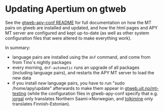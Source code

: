 # Updating Apertium on gtweb

See the
[gtweb-apy-conf README](https://github.com/unhammer/gtweb-apy-conf#introduction)
for full documentation on how the MT pairs on gtweb are installed and
updated, and how the html pages and APY MT server are configured and
kept up-to-date (as well as other system configuration files that were
altered to make everything work).

In summary:

- language pairs are installed using the `dnf` command, and come from from Tino's nightly packages
- every morning, `dnf-automatic` runs an upgrade of all packages (including language pairs), and restarts the APY MT server to load the new data
- if you install _new_ language pairs, you have to run "sudo /home/apy/update" afterwards to make them appear in [gtweb.uit.no/mt-testing](http://gtweb.uit.no/mt-testing/) (while the configuration files in gtweb-apy-conf specify that e.g. [jorgal](http://gtweb.uit.no) only translates Northern Saami→Norwegian, and [tolkimine](http://gtweb.uit.no) only translates Finnish-Estonian).
